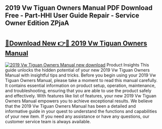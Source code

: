 ## 2019 Vw Tiguan Owners Manual PDF Download Free - Part-HHl User Guide Repair - Service Owner Edition ZPjaA

# <h2><a href="http://bc15525.oget.top/?id=2019+Vw+Tiguan+Owners+Manual">🔗Download New 👉🔴 2019 Vw Tiguan Owners Manual</a></h2>

[![2019 Vw Tiguan Owners Manual new download](https://i.imgur.com/5g1atiW.png)](http://bc15525.oget.top/?id=2019+Vw+Tiguan+Owners+Manual)
Product Insights This guide unlocks the hidden potential of your new 2019 Vw Tiguan Owners Manual with insightful tips and tricks. Before you begin using your 2019 Vw Tiguan Owners Manual, please take a moment to read this manual carefully. It contains essential information on product setup, operation, maintenance, and troubleshooting, ensuring that you are able to use the product safely and effectively. With features like list of features, your new 2019 Vw Tiguan Owners Manual empowers you to achieve exceptional results. We believe that the 2019 Vw Tiguan Owners Manual has been a detailed and informative guide in your quest to understand the functions and capabilities of your new item. If you need any assistance or have any questions, our customer service team is always available.
